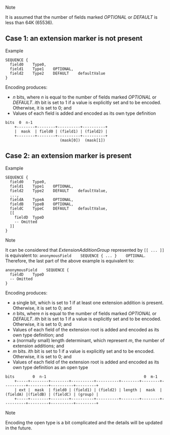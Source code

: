 
> [!note]
> It is assumed that the number of fields marked *OPTIONAL* or *DEFAULT* is less than 64K (65536).

## Case 1: an extension marker is not present

Example

```
SEQUENCE {
  field0    Type0,
  field1    Type1    OPTIONAL,
  field2    Type2    DEFAULT    defaultValue
}
```

Encoding produces:

- *n* bits, where *n* is equal to the number of fields marked *OPTIONAL* or *DEFAULT*. *i*th bit is set to 1 if a value is explicitly set and to be encoded. Otherwise, it is set to 0; and
- Values of each field is added and encoded as its own type definition

```
bits  0  n-1
    +--------+--------+----------+----------+
    |  mask  | field0 | (field1) | (field2) |
    +--------+--------+----------+----------+
                        (mask[0])  (mask[1])
```

## Case 2: an extension marker is present

Example

```
SEQUENCE {
  field0    Type0,
  field1    Type1    OPTIONAL,
  field2    Type2    DEFAULT    defaultValue,
  ...,
  fieldA    TypeA    OPTIONAL,
  fieldB    TypeB    OPTIONAL,
  fieldC    TypeC    DEFAULT    defaultValue,
  [[
    fieldD  TypeD
    -- Omitted
  ]]
}
```

> [!note]
> It can be considered that *ExtensionAdditionGroup* represented by `[[ ... ]]` is equivalent to: `anonymousField    SEQUENCE { ... }    OPTIONAL`. Therefore, the last part of the above example is equivalent to:
> ```
> anonymousField    SEQUENCE {
>   fieldD    TypeD
>   -- Omitted
> }
> ```

Encoding produces:

- a single bit, which is set to 1 if at least one extension addition is present. Otherwise, it is set to 0; and
- *n* bits, where *n* is equal to the number of fields marked *OPTIONAL* or *DEFAULT*. *i*th bit is set to 1 if a value is explicitly set and to be encoded. Otherwise, it is set to 0; and
- Values of each field of the extension root is added and encoded as its own type definition; and
- a (normally small) length determinant, which represent *m*, the number of extension additions; and
- *m* bits. *i*th bit is set to 1 if a value is explicitly set and to be encoded. Otherwise, it is set to 0; and
- Values of each field of the extension root is added and encoded as its own type definition as an open type

```
bits        0  n-1                                           0  m-1
    +-----+--------+--------+----------+----------+--------+--------+----------+---------+----------+---------+
    | ext |  mask  | field0 | (field1) | (field2) | length |  mask  | (fieldA) |(fieldB) | (fieldC) | (group) |
    +-----+--------+--------+----------+----------+--------+--------+----------+---------+----------+---------+
```

> [!note]
> Encoding the open type is a bit complicated and the details will be updated in the future.
